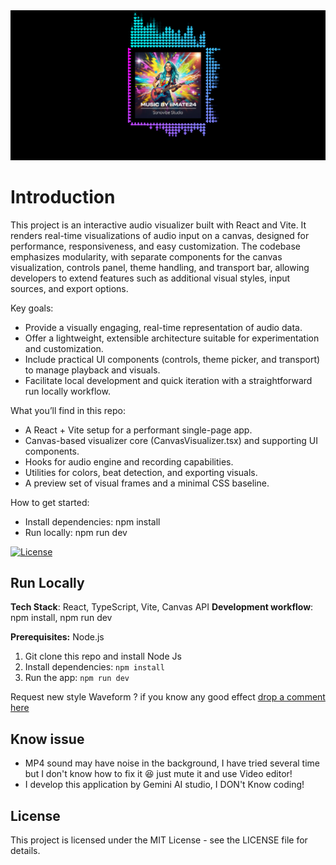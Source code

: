 <div align="center">
<img width="560" alt="GHBanner" src="preview Style/visualizer-frame-2025-08-23T22_55_06.611Z.png" />
</div>

# Introduction
This project is an interactive audio visualizer built with React and Vite. It renders real-time visualizations of audio input on a canvas, designed for performance, responsiveness, and easy customization. The codebase emphasizes modularity, with separate components for the canvas visualization, controls panel, theme handling, and transport bar, allowing developers to extend features such as additional visual styles, input sources, and export options.

Key goals:
- Provide a visually engaging, real-time representation of audio data.
- Offer a lightweight, extensible architecture suitable for experimentation and customization.
- Include practical UI components (controls, theme picker, and transport) to manage playback and visuals.
- Facilitate local development and quick iteration with a straightforward run locally workflow.

What you’ll find in this repo:
- A React + Vite setup for a performant single-page app.
- Canvas-based visualizer core (CanvasVisualizer.tsx) and supporting UI components.
- Hooks for audio engine and recording capabilities.
- Utilities for colors, beat detection, and exporting visuals.
- A preview set of visual frames and a minimal CSS baseline.

How to get started:
- Install dependencies: npm install
- Run locally: npm run dev

[![License](https://img.shields.io/badge/License-MIT-yellow.svg?style=flat-square)](LICENSE)



## Run Locally

**Tech Stack**: React, TypeScript, Vite, Canvas API
**Development workflow**: npm install, npm run dev


**Prerequisites:**  Node.js

1. Git clone this repo and install Node Js
2. Install dependencies:
   `npm install`
3. Run the app:
   `npm run dev`

Request new style Waveform ? if you know any good effect [drop a comment here ](https://github.com/gordon123/audio-visualizer-pro/issues/1)

## Know issue
- MP4 sound may have noise in the background, I have tried several time but I don't know how to fix it 😆 just mute it and use Video editor!
- I develop this application by Gemini AI studio, I DON't Know coding!

## License

This project is licensed under the MIT License - see the LICENSE file for details.
